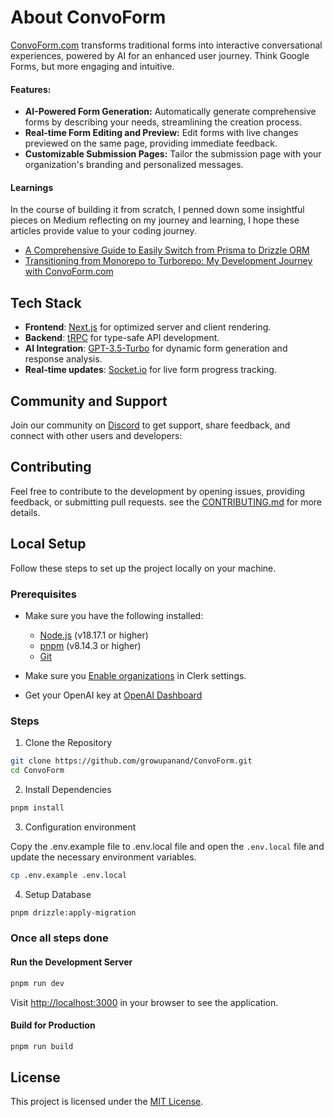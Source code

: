 # About ConvoForm

[ConvoForm.com](https://www.convoform.com/?utm_source=genai_works&utm_medium=social&utm_campaign=github_launch) transforms traditional forms into interactive conversational experiences, powered by AI for an enhanced user journey. Think Google Forms, but more engaging and intuitive.

#### Features:

- **AI-Powered Form Generation:** Automatically generate comprehensive forms by describing your needs, streamlining the creation process.
- **Real-time Form Editing and Preview:** Edit forms with live changes previewed on the same page, providing immediate feedback.
- **Customizable Submission Pages:** Tailor the submission page with your organization's branding and personalized messages.

#### Learnings

In the course of building it from scratch, I penned down some insightful pieces on Medium reflecting on my journey and learning, I hope these articles provide value to your coding journey.

- [A Comprehensive Guide to Easily Switch from Prisma to Drizzle ORM](https://medium.com/@growupanand/a-comprehensive-guide-to-easily-switch-from-prisma-to-drizzle-orm-c290f8ed8ef3)
- [Transitioning from Monorepo to Turborepo: My Development Journey with ConvoForm.com](https://medium.com/@growupanand/transitioning-from-monorepo-to-turborepo-my-development-journey-with-convoform-com-691b9d19f397)

## Tech Stack

- **Frontend**: [Next.js](https://nextjs.org) for optimized server and client rendering.
- **Backend**: [tRPC](https://trpc.io) for type-safe API development.
- **AI Integration**: [GPT-3.5-Turbo](https://platform.openai.com/docs/models/gpt-3-5-turbo) for dynamic form generation and response analysis.
- **Real-time updates**: [Socket.io](https://socket.io/) for live form progress tracking.

## Community and Support

Join our community on [Discord](https://discord.gg/aeYtKyn2E2) to get support, share feedback, and connect with other users and developers:

## Contributing

Feel free to contribute to the development by opening issues, providing feedback, or submitting pull requests. see the [CONTRIBUTING.md](https://github.com/growupanand/ConvoForm/blob/main/CONTRIBUTING.md) for more details.


## Local Setup

Follow these steps to set up the project locally on your machine.

### Prerequisites

- Make sure you have the following installed:

  - [Node.js](https://nodejs.org/) (v18.17.1 or higher)
  - [pnpm](https://pnpm.io/) (v8.14.3 or higher)
  - [Git](https://git-scm.com/)

- Make sure you [Enable organizations](https://clerk.com/docs/organizations/overview#enable-organizations-in-your-application) in Clerk settings.

- Get your OpenAI key at [OpenAI Dashboard](https://platform.openai.com/api-keys)

### Steps

1. Clone the Repository

```bash
git clone https://github.com/growupanand/ConvoForm.git
cd ConvoForm
```

2. Install Dependencies

```bash
pnpm install
```

3. Configuration environment

Copy the .env.example file to .env.local file and open the `.env.local` file and update the necessary environment variables.
```bash
cp .env.example .env.local
```

4. Setup Database
```bash
pnpm drizzle:apply-migration
```
### Once all steps done

#### Run the Development Server

```bash
pnpm run dev
```

Visit [http://localhost:3000](http://localhost:3000/) in your browser to see the
application.

#### Build for Production

```bash
pnpm run build
```

## License

This project is licensed under the [MIT License](https://github.com/growupanand/ConvoForm/blob/main/LICENSE).
